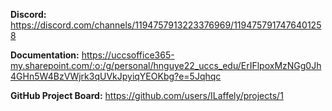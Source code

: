 **Discord:** https://discord.com/channels/1194757913223376969/1194757917476401258  

**Documentation:**  https://uccsoffice365-my.sharepoint.com/:o:/g/personal/hnguye22_uccs_edu/ErIFlpoxMzNGg0Jh4GHn5W4BzVWjrk3qUVkJpyiqYEOKbg?e=5Jqhqc

**GitHub Project Board:**  https://github.com/users/ILaffely/projects/1

